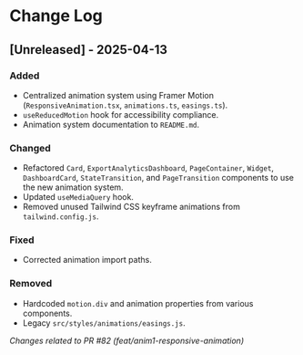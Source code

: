 # Change Log

## [Unreleased] - 2025-04-13

### Added
- Centralized animation system using Framer Motion (`ResponsiveAnimation.tsx`, `animations.ts`, `easings.ts`).
- `useReducedMotion` hook for accessibility compliance.
- Animation system documentation to `README.md`.

### Changed
- Refactored `Card`, `ExportAnalyticsDashboard`, `PageContainer`, `Widget`, `DashboardCard`, `StateTransition`, and `PageTransition` components to use the new animation system.
- Updated `useMediaQuery` hook.
- Removed unused Tailwind CSS keyframe animations from `tailwind.config.js`.

### Fixed
- Corrected animation import paths.

### Removed
- Hardcoded `motion.div` and animation properties from various components.
- Legacy `src/styles/animations/easings.js`.

*Changes related to PR #82 (feat/anim1-responsive-animation)*
